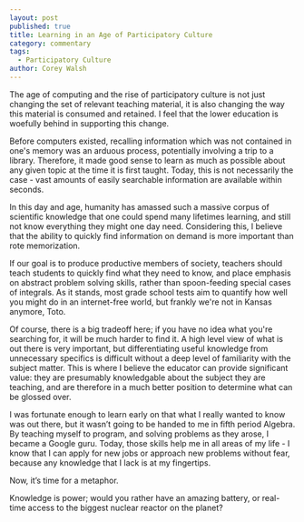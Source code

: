 ```yaml
---
layout: post
published: true
title: Learning in an Age of Participatory Culture
category: commentary
tags: 
  - Participatory Culture
author: Corey Walsh
---
```


The age of computing and the rise of participatory culture is not just changing the set of relevant teaching material, it is also changing the way this material is consumed and retained. I feel that the lower education is woefully behind in supporting this change.

Before computers existed, recalling information which was not contained in one's memory was an arduous process, potentially involving a trip to a library. Therefore, it made good sense to learn as much as possible about any given topic at the time it is first taught. Today, this is not necessarily the case - vast amounts of easily searchable information are available within seconds. 

In this day and age, humanity has amassed such a massive corpus of scientific knowledge that one could spend many lifetimes learning, and still not know everything they might one day need. Considering this, I believe that the ability to quickly find information on demand is more important than rote memorization. 

If our goal is to produce productive members of society, teachers should teach students to quickly find what they need to know, and place emphasis on abstract problem solving skills, rather than spoon-feeding special cases of integrals. As it stands, most grade school tests aim to quantify how well you might do in an internet-free world, but frankly we're not in Kansas anymore, Toto.

Of course, there is a big tradeoff here; if you have no idea what you're searching for, it will be much harder to find it. A high level view of what is out there is very important, but differentiating useful knowledge from unnecessary specifics is difficult without a deep level of familiarity with the subject matter. This is where I believe the educator can provide significant value: they are presumably knowledgable about the subject they are teaching, and are therefore in a much better position to determine what can be glossed over.

I was fortunate enough to learn early on that what I really wanted to know was out there, but it wasn’t going to be handed to me in fifth period Algebra. By teaching myself to program, and solving problems as they arose, I became a Google guru. Today, those skills help me in all areas of my life - I know that I can apply for new jobs or approach new problems without fear, because any knowledge that I lack is at my fingertips.

Now, it’s time for a metaphor. 

Knowledge is power; would you rather have an amazing battery, or real-time access to the biggest nuclear reactor on the planet?